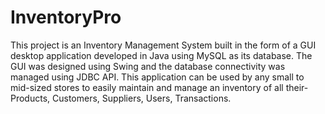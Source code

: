 # InventoryPro

This project is an Inventory Management System built in the form of a GUI desktop application developed in Java using MySQL as its database. The GUI was designed using Swing and the database connectivity was managed using JDBC API. This application can be used by any small to mid-sized stores to easily maintain and manage an inventory of all their- Products, Customers, Suppliers, Users, Transactions.
